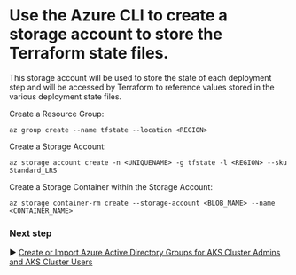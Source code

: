 # Use the Azure CLI to create a storage account to store the Terraform state files.
This storage account will be used to store the state of each deployment step and will be accessed by Terraform to reference values stored in the various deployment state files.

Create a Resource Group:
```
az group create --name tfstate --location <REGION>
```

Create a Storage Account:
```
az storage account create -n <UNIQUENAME> -g tfstate -l <REGION> --sku Standard_LRS
```

Create a Storage Container within the Storage Account:

```
az storage container-rm create --storage-account <BLOB_NAME> --name <CONTAINER_NAME>
```

### Next step

:arrow_forward: [Create or Import Azure Active Directory Groups for AKS Cluster Admins and AKS Cluster Users](./03-aad.md)
